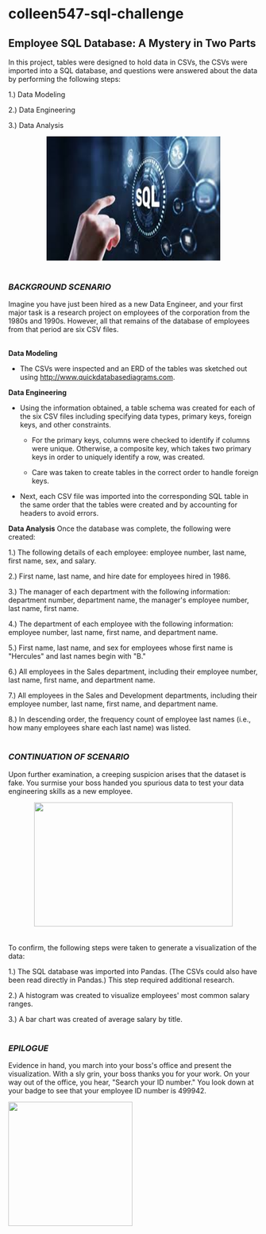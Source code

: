 # colleen547-sql-challenge

## <b>Employee SQL Database: A Mystery in Two Parts</b><br>
In this project, tables were designed to hold data in CSVs, the CSVs were imported into a SQL database, and questions were answered about the data by performing the following steps:<br> 

   1.) Data Modeling

   2.) Data Engineering

   3.) Data Analysis

<div align="center"><img src="static/images/SQL_finger_touch.png" width="350" height="250"/></div>
</br>

### <b><i>BACKGROUND SCENARIO</b></i><br>
Imagine you have just been hired as a new Data Engineer, and your first major task is a research project on employees of the corporation from the 1980s and 1990s. However, all that remains of the database of employees from that period are six CSV files.<br>
<br>

<b>Data Modeling</b>
- The CSVs were inspected and an ERD of the tables was sketched out using http://www.quickdatabasediagrams.com.

<b>Data Engineering</b>
- Using the information obtained, a table schema was created for each of the six CSV files including specifying data types, primary keys, foreign keys, and other constraints.

  - For the primary keys, columns were checked to identify if columns were unique. Otherwise, a composite key, which takes two primary keys in order to uniquely identify a row, was created.

  - Care was taken to create tables in the correct order to handle foreign keys.



- Next, each CSV file was imported into the corresponding SQL table in the same order that the tables were created and by accounting for headers to avoid errors.



<b>Data Analysis</b>
Once the database was complete, the following were created:

   1.) The following details of each employee: employee number, last name, first name, sex, and salary.

   2.) First name, last name, and hire date for employees hired in 1986.

   3.) The manager of each department with the following information: department number, department name, the manager's employee number, last name, first name.

   4.) The department of each employee with the following information: employee number, last name, first name, and department name.

   5.) First name, last name, and sex for employees whose first name is "Hercules" and last names begin with "B."

   6.) All employees in the Sales department, including their employee number, last name, first name, and department name.

   7.) All employees in the Sales and Development departments, including their employee number, last name, first name, and department name.
 
   8.) In descending order, the frequency count of employee last names (i.e., how many employees share each last name) was listed.<br>
<br>

### <b><i>CONTINUATION OF SCENARIO</b></i><br>
Upon further examination, a creeping suspicion arises that the dataset is fake. You surmise your boss handed you spurious data to test your data engineering skills as a new employee.<br>
<div align="center"><img src="static/images/boss_and_employee.jfif" width="400" height="250"/></div><br>

To confirm, the following steps were taken to generate a visualization of the data:

   1.) The SQL database was imported into Pandas. (The CSVs could also have been read directly in Pandas.) This step required additional research. 
   
   2.) A histogram was created to visualize employees' most common salary ranges.

   3.) A bar chart was created of average salary by title.<br>
<br>

### <b><i>EPILOGUE</i></b><br>
Evidence in hand, you march into your boss's office and present the visualization. With a sly grin, your boss thanks you for your work. On your way out of the office, you hear, "Search your ID number." You look down at your badge to see that your employee ID number is 499942.<br>

<div align="left"><img src="static/images/employee_photo_id_badge.jfif" width="250" height="250"/></div>

